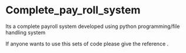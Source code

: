 # Complete_pay_roll_system
Its a complete payroll system developed using python programming/file handling system

If anyone wants to use this sets of code please give the reference .
